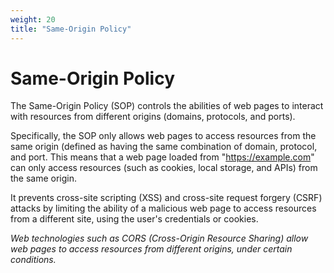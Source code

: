 ```yaml
---
weight: 20
title: "Same-Origin Policy"
---
```


# Same-Origin Policy

The Same-Origin Policy (SOP)  controls the abilities of web pages to interact with resources from different origins (domains, protocols, and ports).

Specifically, the SOP only allows web pages to access resources from the same origin (defined as having the same combination of domain, protocol, and port. This means that a web page loaded from "https://example.com" can only access resources (such as cookies, local storage, and APIs) from the same origin.

It prevents cross-site scripting (XSS) and cross-site request forgery (CSRF) attacks by limiting the ability of a malicious web page to access resources from a different site, using the user's credentials or cookies.

*Web technologies such as CORS (Cross-Origin Resource Sharing) allow web pages to access resources from different origins, under certain conditions.*
